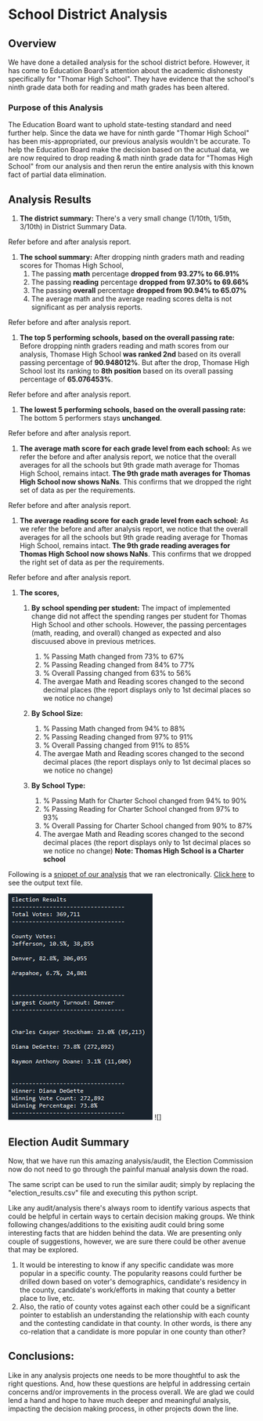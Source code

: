# School District Analysis

## Overview
We have done a detailed analysis for the school district before. However, it has come to Education Board's attention about the academic dishonesty specifically for "Thomar High School". They have evidence that the school's ninth grade data both for reading and math grades has been altered.

### Purpose of this Analysis
The Education Board want to uphold state-testing standard and need further help. Since the data we have for ninth garde "Thomar High School" has been mis-appropriated, our previous analysis wouldn't be accurate. To help the Education Board make the decision based on the acutual data, we are now required to drop reading & math ninth grade data for "Thomas High School" from our analysis and then rerun the entire analysis with this known fact of partial data elimination.


## Analysis Results
1. **The district summary:** There's a very small change (1/10th, 1/5th, 3/10th) in District Summary Data. 

Refer before and after analysis report.

1. **The school summary:** After dropping ninth graders math and reading scores for Thomas High School, 
   1. The passing **math** percentage **dropped from 93.27% to 66.91%**
   1. The passing **reading** percentage **dropped from 97.30% to 69.66%**
   1. The passing **overall** percentage **dropped from 90.94% to 65.07%**
   1. The average math and the average reading scores delta is not significant as per analysis reports.

 Refer before and after analysis report.

1. **The top 5 performing schools, based on the overall passing rate:** Before dropping ninth graders reading and math scores from our analysis, Thomase High School **was ranked 2nd** based on its overall passing percentage of **90.948012%**. But after the drop, Thomase High School lost its ranking to **8th position** based on its overall passing percentage of **65.076453%**.

Refer before and after analysis report.

1. **The lowest 5 performing schools, based on the overall passing rate:** The bottom 5 performers stays **unchanged**. 

Refer before and after analysis report.

1. **The average math score for each grade level from each school:**  As we refer the before and after analysis report, we notice that the overall averages for all the schools but 9th grade math average for Thomas High School, remains intact. **The 9th grade math averages for Thomas High School now shows NaNs**. This confirms that we dropped the right set of data as per the requirements.

Refer before and after analysis report.

1. **The average reading score for each grade level from each school:** As we refer the before and after analysis report, we notice that the overall averages for all the schools but 9th grade reading average for Thomas High School, remains intact. **The 9th grade reading averages for Thomas High School now shows NaNs**. This confirms that we dropped the right set of data as per the requirements.

Refer before and after analysis report.

1. **The scores,** 
    1. **By school spending per student:** The impact of implemented change did not affect the spending ranges per student for Thomas High School and other schools. However, the passing percentages (math, reading, and overall) changed as expected and also discuused above in previous metrices.
       1. % Passing Math changed from 73% to 67%
       1. % Passing Reading changed from 84% to 77%
       1. % Overall Passing changed from 63% to 56%
       1. The avergae Math and Reading scores changed to the second decimal places (the report displays only to 1st decimal places so we notice no change)


    1. **By School Size:**  
       1. % Passing Math changed from 94% to 88%
       1. % Passing Reading changed from 97% to 91%
       1. % Overall Passing changed from 91% to 85%
       1. The avergae Math and Reading scores changed to the second decimal places (the report displays only to 1st decimal places so we notice no change)

    1. **By School Type:**  
       1. % Passing Math for Charter School changed from 94% to 90%
       1. % Passing Reading for Charter School changed from 97% to 93%
       1. % Overall Passing for Charter School changed from 90% to 87%
       1. The avergae Math and Reading scores changed to the second decimal places (the report displays only to 1st decimal places so we notice no change)
       **Note: Thomas High School is a Charter school**



Following is a [snippet of our analysis](https://github.com/neerajain9/RDS-BootCamp/blob/master/Homework/Module%203%20Challenge/analysis/Output%20on%20the%20terminal.png) that we ran electronically. [Click here](https://github.com/neerajain9/RDS-BootCamp/blob/master/Homework/Module%203%20Challenge/analysis/election_results.txt) to see the output text file.

![](https://raw.githubusercontent.com/neerajain9/RDS-BootCamp/master/Homework/Module%203%20Challenge/analysis/Output%20on%20the%20terminal.png)
![] 


## Election Audit Summary
Now, that we have run this amazing analysis/audit, the Election Commission now do not need to go through the painful manual analysis down the road.

The same script can be used to run the similar audit;  simply by replacing the "election_results.csv" file and executing this python script.

Like any audit/analysis there's always room to identify various aspects that could be helpful in certain ways to certain decision making groups. We think following changes/additions to the exisiting audit could bring some interesting facts that are hidden behind the data. We are presenting only couple of suggestions, however, we are sure there could be other avenue that may be explored.
1. It would be interesting to know if any specific candidate was more popular in a specific county. The popularity reasons could further be drilled down based on voter's demographics, candidate's residency in the county, candidate's work/efforts in making that county a better place to live, etc.
1. Also, the ratio of county votes against each other could be a significant pointer to establish an understanding the relationship with each county and the contesting candidate in that county. In other words, is there any co-relation that a candidate is more popular in one county than other?

## Conclusions:
Like in any analysis projects one needs to be more thoughtful to ask the right questions. And, how these questions are helpful in addressing certain concerns and/or improvements in the process overall. We are glad we could lend a hand and hope to have much deeper and meaningful analysis, impacting the decision making process, in other projects down the line.
